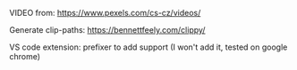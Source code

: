 VIDEO from: https://www.pexels.com/cs-cz/videos/

Generate clip-paths: https://bennettfeely.com/clippy/

VS code extension: prefixer to add support (I won't add it, tested on google chrome)